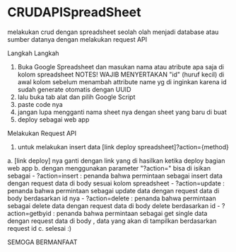 # CRUDAPISpreadSheet
melakukan crud dengan spreadsheet seolah olah menjadi database atau sumber datanya dengan melakukan request API


Langkah Langkah
1. Buka Google Spreadsheet dan masukan nama atau atribute apa saja di kolom spreadsheet
NOTES! WAJIB MENYERTAKAN "id" (huruf kecil) di awal kolom sebelum menambah attribute name yg di inginkan
karena id sudah generate otomatis dengan UUID
2. lalu buka tab alat dan pilih Google Script
3. paste code nya
4. jangan lupa mengganti nama sheet nya dengan sheet yang baru di buat
5. deploy sebagai web app


Melakukan Request API

1. untuk melakukan insert data 
[link deploy spreadsheet]?action={method}

a. [link deploy] nya ganti dengan link yang di hasilkan ketika deploy bagian web app
b. dengan menggunakan parameter "?action=" bisa di isikan sebagai
    - ?action=insert    :  penanda bahwa permintaan sebagai insert data dengan request data di body sesuai kolom spreadsheet
    - ?action=update    :  penanda bahwa permintaan sebagai update data dengan request data di body berdasarkan id nya 
    - ?action=delete    :  penanda bahwa permintaan sebagai delete data dengan request data di body delete berdasarkan id
    - ?action=getbyid   :  penanda bahwa permintaan sebagai get single data dengan request data di body , data yang akan di tampilkan berdasarkan request id 
c. selesai :)


SEMOGA BERMANFAAT
